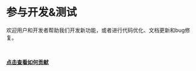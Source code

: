 # 参与开发&测试

欢迎用户和开发者帮助我们开发新功能，或者进行代码优化、文档更新和bug修复。

<br>

[**点击查看如何贡献**](https://git-scm.com/book/zh/v2/GitHub-%E5%AF%B9%E9%A1%B9%E7%9B%AE%E5%81%9A%E5%87%BA%E8%B4%A1%E7%8C%AE)
